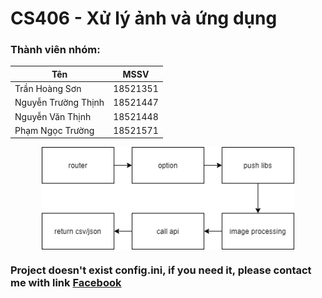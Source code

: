 # CS406 - Xử lý ảnh và ứng dụng
### Thành viên nhóm:
|Tên|MSSV|
|---|------|
|Trần Hoàng Sơn|18521351|
|Nguyễn Trường Thịnh|18521447|
|Nguyễn Văn Thịnh|18521448|
|Phạm Ngọc Trường|18521571|

<img src='modelview.drawio.png' alt='Process' style='display: block; margin-left: auto; margin-right: auto; width:80%; margin-top:10px; margin-bottom:10px' >

### Project doesn't exist config.ini, if you need it, please contact me with link [Facebook](https://www.facebook.com/phamtruonguit/)